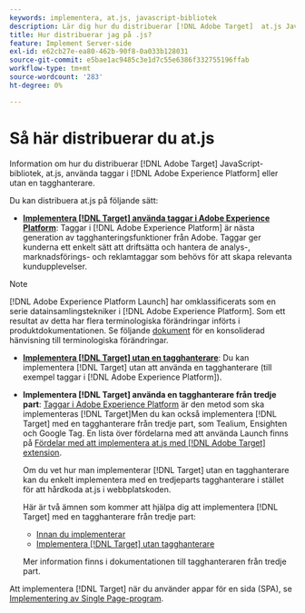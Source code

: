 ```yaml
---
keywords: implementera, at.js, javascript-bibliotek
description: Lär dig hur du distribuerar [!DNL Adobe Target]  at.js JavaScript-bibliotek med taggar i [!DNL Adobe Experience Platform] eller utan en tagghanterare.
title: Hur distribuerar jag på .js?
feature: Implement Server-side
exl-id: e62cb27e-ea80-462b-90f8-0a033b128031
source-git-commit: e5bae1ac9485c3e1d7c55e6386f332755196ffab
workflow-type: tm+mt
source-wordcount: '283'
ht-degree: 0%

---
```


# Så här distribuerar du at.js

Information om hur du distribuerar [!DNL Adobe Target]  JavaScript-bibliotek, at.js, använda taggar i [!DNL Adobe Experience Platform] eller utan en tagghanterare.

Du kan distribuera at.js på följande sätt:

* **[Implementera [!DNL Target] använda taggar i Adobe Experience Platform](/help/dev/implement/client-side/atjs/how-to-deployatjs/implement-target-using-adobe-launch.md)**: Taggar i [!DNL Adobe Experience Platform] är nästa generation av tagghanteringsfunktioner från Adobe. Taggar ger kunderna ett enkelt sätt att driftsätta och hantera de analys-, marknadsförings- och reklamtaggar som behövs för att skapa relevanta kundupplevelser.

>[!NOTE]
>
> [!DNL Adobe Experience Platform Launch] har omklassificerats som en serie datainsamlingstekniker i [!DNL Adobe Experience Platform]. Som ett resultat av detta har flera terminologiska förändringar införts i produktdokumentationen. Se följande [dokument](https://experienceleague.adobe.com/docs/experience-platform/tags/term-updates.html) för en konsoliderad hänvisning till terminologiska förändringar.

* **[Implementera [!DNL Target] utan en tagghanterare](/help/dev/implement/client-side/atjs/how-to-deployatjs/implement-target-without-a-tag-manager.md)**: Du kan implementera [!DNL Target] utan att använda en tagghanterare (till exempel taggar i [!DNL Adobe Experience Platform]).
* **Implementera [!DNL Target] använda en tagghanterare från tredje part**: [Taggar i Adobe Experience Platform](/help/dev/implement/client-side/atjs/how-to-deployatjs/implement-target-using-adobe-launch.md) är den metod som ska implementeras [!DNL Target]Men du kan också implementera [!DNL Target] med en tagghanterare från tredje part, som Tealium, Ensighten och Google Tag. En lista över fördelarna med att använda Launch finns på [Fördelar med att implementera at.js med [!DNL Adobe Target]  extension](/help/dev/implement/client-side/atjs/how-to-deployatjs/implement-target-using-adobe-launch.md#advantages-of-implementing-atjs-using-the-target-extension).

  Om du vet hur man implementerar [!DNL Target] utan en tagghanterare kan du enkelt implementera med en tredjeparts tagghanterare i stället för att hårdkoda at.js i webbplatskoden.

  Här är två ämnen som kommer att hjälpa dig att implementera [!DNL Target] med en tagghanterare från tredje part:

   * [Innan du implementerar](/help/dev/before-implement/prepare-to-implement-target.md)
   * [Implementera [!DNL Target] utan tagghanterare](/help/dev/implement/client-side/atjs/how-to-deployatjs/implement-target-without-a-tag-manager.md)

  Mer information finns i dokumentationen till tagghanteraren från tredje part.

Att implementera [!DNL Target] när du använder appar för en sida (SPA), se [Implementering av Single Page-program](/help/dev/implement/client-side/atjs/how-to-deployatjs/target-atjs-single-page-application.md).
